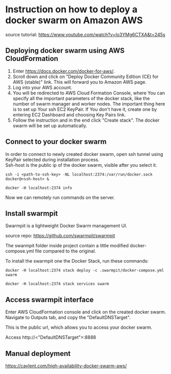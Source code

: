 # Instruction on how to deploy a docker swarm on Amazon AWS
source tutorial: https://www.youtube.com/watch?v=Io3YMg6CTXA&t=245s

## Deploying docker swarm using AWS CloudFormation

1. Enter https://docs.docker.com/docker-for-aws/. 
2. Scroll down and click on "Deploy Docker Community Edition (CE) for AWS (stable)" link. This will forward you to Amazon AWS page.
3. Log into your AWS account.  
4. You will be redirected to AWS Cloud Formation Console, where You can specify all the important parameters of the docker stack, like the number of swarm manager and worker nodes.
The important thing here is to set up Your ssh EC2 KeyPair. If You don't have it, create one by entering EC2 Dashboard and choosing Key Pairs link.
5. Follow the instruction and in the end click "Create stack". The docker swarm will be set up automatically.

## Connect to your docker swarm 

In order to connect to newly created docker swarm, open ssh tunnel using KeyPair selected during installation process.  
Ssh-host is the public ip of the docker swarm, visible after you select it.

```
ssh -i <path-to-ssh-key> -NL localhost:2374:/var/run/docker.sock docker@<ssh-host> &

docker -H localhost:2374 info
```
Now we can remotely run commands on the server.

## Install swarmpit

Swarmpit is a lightweight Docker Swarm management UI.

source repo:
https://github.com/swarmpit/swarmpit  

The swarmpit folder inside project contain a little modified docker-compose.yml file compared to the original.

To install the swarmpit one the Docker Stack, run these commands:
```
docker -H localhost:2374 stack deploy -c .swarmpit/docker-compose.yml swarm

docker -H localhost:2374 stack services swarm
```

## Access swarmpit interface

Enter AWS CloudFormation console and click on the created docker swarm. Navigate to Outputs tab, and copy the "DefaultDNSTarget".

This is the public url, which allows you to access your docker swarm.

Access http://<"DefaultDNSTarget">:8888

## Manual deployment
https://caylent.com/high-availability-docker-swarm-aws/